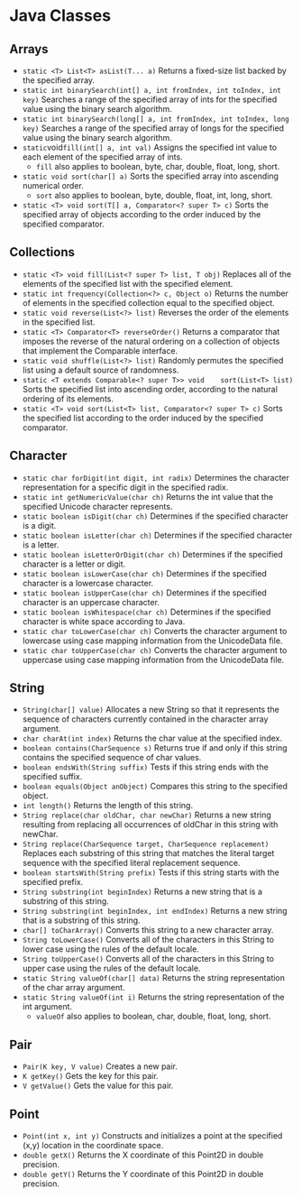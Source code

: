 # Java Classes
## Arrays
* `static <T> List<T> asList(T... a)` Returns a fixed-size list backed by the specified array.
* `static int binarySearch(int[] a, int fromIndex, int toIndex, int key)` Searches a range of the specified array of ints for the specified value using the binary search algorithm.
* `static int binarySearch(long[] a, int fromIndex, int toIndex, long key)` Searches a range of the specified array of longs for the specified value using the binary search algorithm.
* `static`void`fill(int[] a, int val)` Assigns the specified int value to each element of the specified array of ints.
  * `fill` also applies to boolean, byte, char, double, float, long, short.
* `static void sort(char[] a)` Sorts the specified array into ascending numerical order.
  * `sort` also applies to boolean, byte, double, float, int, long, short.
* `static <T> void sort(T[] a, Comparator<? super T> c)` Sorts the specified array of objects according to the order induced by the specified comparator.
## Collections
* `static <T> void fill(List<? super T> list, T obj)` Replaces all of the elements of the specified list with the specified element.
* `static int frequency(Collection<?> c, Object o)` Returns the number of elements in the specified collection equal to the specified object.
* `static void reverse(List<?> list)` Reverses the order of the elements in the specified list.
* `static <T> Comparator<T> reverseOrder()` Returns a comparator that imposes the reverse of the natural ordering on a collection of objects that implement the Comparable interface.
* `static void shuffle(List<?> list)` Randomly permutes the specified list using a default source of randomness.
* `static <T extends Comparable<? super T>> void	sort(List<T> list)` Sorts the specified list into ascending order, according to the natural ordering of its elements.
* `static <T> void sort(List<T> list, Comparator<? super T> c)` Sorts the specified list according to the order induced by the specified comparator.
## Character
* `static char forDigit(int digit, int radix)` Determines the character representation for a specific digit in the specified radix.
* `static int getNumericValue(char ch)` Returns the int value that the specified Unicode character represents.
* `static boolean isDigit(char ch)` Determines if the specified character is a digit.
* `static boolean isLetter(char ch)` Determines if the specified character is a letter.
* `static boolean isLetterOrDigit(char ch)` Determines if the specified character is a letter or digit.
* `static boolean isLowerCase(char ch)` Determines if the specified character is a lowercase character.
* `static boolean isUpperCase(char ch)` Determines if the specified character is an uppercase character.
* `static boolean isWhitespace(char ch)` Determines if the specified character is white space according to Java.
* `static char toLowerCase(char ch)` Converts the character argument to lowercase using case mapping information from the UnicodeData file.
* `static char toUpperCase(char ch)` Converts the character argument to uppercase using case mapping information from the UnicodeData file.
## String
* `String(char[] value)` Allocates a new String so that it represents the sequence of characters currently contained in the character array argument.
* `char charAt(int index)` Returns the char value at the specified index.
* `boolean contains(CharSequence s)` Returns true if and only if this string contains the specified sequence of char values.
* `boolean endsWith(String suffix)` Tests if this string ends with the specified suffix.
* `boolean equals(Object anObject)` Compares this string to the specified object.
* `int length()` Returns the length of this string.
* `String replace(char oldChar, char newChar)` Returns a new string resulting from replacing all occurrences of oldChar in this string with newChar.
* `String replace(CharSequence target, CharSequence replacement)` Replaces each substring of this string that matches the literal target sequence with the specified literal replacement sequence.
* `boolean startsWith(String prefix)` Tests if this string starts with the specified prefix.
* `String substring(int beginIndex)` Returns a new string that is a substring of this string.
* `String substring(int beginIndex, int endIndex)` Returns a new string that is a substring of this string.
* `char[] toCharArray()` Converts this string to a new character array.
* `String toLowerCase()` Converts all of the characters in this String to lower case using the rules of the default locale.
* `String toUpperCase()` Converts all of the characters in this String to upper case using the rules of the default locale.
* `static String valueOf(char[] data)` Returns the string representation of the char array argument.
* `static String valueOf(int i)` Returns the string representation of the int argument.
  * `valueOf` also applies to boolean, char, double, float, long, short.
## Pair
* `Pair(K key, V value)` Creates a new pair.
* `K getKey()` Gets the key for this pair.
* `V getValue()` Gets the value for this pair.
## Point
* `Point(int x, int y)` Constructs and initializes a point at the specified (x,y) location in the coordinate space.
* `double getX()` Returns the X coordinate of this Point2D in double precision.
* `double getY()` Returns the Y coordinate of this Point2D in double precision.
